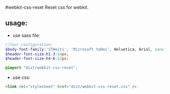 #webkit-css-reset
Reset css for webkit.


## usage:
+ use sass file:
```scss
//Your configuration:
$body-font-family:'STHeiti', 'Microsoft YaHei', Helvetica, Arial, sans-serif;
$header-font-size-h1-3:14px;
$header-font-size-h4-6:12px;

@import "dist/webkit-css-reset";
```

+ use css:
```html
<link rel="stylesheet" href="dist/webkit-css-reset.css" />
```
